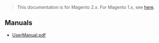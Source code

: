 <blockquote class="important">This documentation is for Magento 2.x. For Magento 1.x, see <a href="https://docs.auroraextensions.com/magento/extensions/1.x/tokenizeuserauthentication/latest/">here</a>.</blockquote>

## Manuals

- [UserManual.pdf](https://docs.auroraextensions.com/magento/extensions/2.x/tokenizeuserauthentication/1.0.0/manuals/UserManual.pdf)
